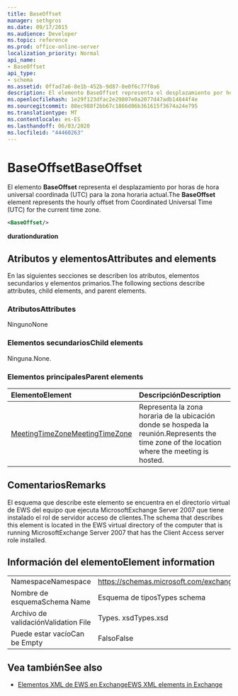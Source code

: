 ```yaml
---
title: BaseOffset
manager: sethgros
ms.date: 09/17/2015
ms.audience: Developer
ms.topic: reference
ms.prod: office-online-server
localization_priority: Normal
api_name:
- BaseOffset
api_type:
- schema
ms.assetid: 0ffad7a6-8e1b-452b-9d87-8e0f6c77f0a6
description: El elemento BaseOffset representa el desplazamiento por horas de hora universal coordinada (UTC) para la zona horaria actual.
ms.openlocfilehash: 1e29f123dfac2e29807e0a2077d47adb14844f4e
ms.sourcegitcommit: 88ec988f2bb67c1866d06b361615f3674a24e795
ms.translationtype: MT
ms.contentlocale: es-ES
ms.lasthandoff: 06/03/2020
ms.locfileid: "44460263"
---
```

# <a name="baseoffset"></a><span data-ttu-id="a1c99-103">BaseOffset</span><span class="sxs-lookup"><span data-stu-id="a1c99-103">BaseOffset</span></span>

<span data-ttu-id="a1c99-104">El elemento **BaseOffset** representa el desplazamiento por horas de hora universal coordinada (UTC) para la zona horaria actual.</span><span class="sxs-lookup"><span data-stu-id="a1c99-104">The **BaseOffset** element represents the hourly offset from Coordinated Universal Time (UTC) for the current time zone.</span></span> 
  
```xml
<BaseOffset/>
```

 <span data-ttu-id="a1c99-105">**duration**</span><span class="sxs-lookup"><span data-stu-id="a1c99-105">**duration**</span></span>
## <a name="attributes-and-elements"></a><span data-ttu-id="a1c99-106">Atributos y elementos</span><span class="sxs-lookup"><span data-stu-id="a1c99-106">Attributes and elements</span></span>

<span data-ttu-id="a1c99-107">En las siguientes secciones se describen los atributos, elementos secundarios y elementos primarios.</span><span class="sxs-lookup"><span data-stu-id="a1c99-107">The following sections describe attributes, child elements, and parent elements.</span></span>
  
### <a name="attributes"></a><span data-ttu-id="a1c99-108">Atributos</span><span class="sxs-lookup"><span data-stu-id="a1c99-108">Attributes</span></span>

<span data-ttu-id="a1c99-109">Ninguno</span><span class="sxs-lookup"><span data-stu-id="a1c99-109">None</span></span>
  
### <a name="child-elements"></a><span data-ttu-id="a1c99-110">Elementos secundarios</span><span class="sxs-lookup"><span data-stu-id="a1c99-110">Child elements</span></span>

<span data-ttu-id="a1c99-111">Ninguna.</span><span class="sxs-lookup"><span data-stu-id="a1c99-111">None.</span></span>
  
### <a name="parent-elements"></a><span data-ttu-id="a1c99-112">Elementos principales</span><span class="sxs-lookup"><span data-stu-id="a1c99-112">Parent elements</span></span>

|<span data-ttu-id="a1c99-113">**Elemento**</span><span class="sxs-lookup"><span data-stu-id="a1c99-113">**Element**</span></span>|<span data-ttu-id="a1c99-114">**Descripción**</span><span class="sxs-lookup"><span data-stu-id="a1c99-114">**Description**</span></span>|
|:-----|:-----|
|[<span data-ttu-id="a1c99-115">MeetingTimeZone</span><span class="sxs-lookup"><span data-stu-id="a1c99-115">MeetingTimeZone</span></span>](meetingtimezone.md) <br/> |<span data-ttu-id="a1c99-116">Representa la zona horaria de la ubicación donde se hospeda la reunión.</span><span class="sxs-lookup"><span data-stu-id="a1c99-116">Represents the time zone of the location where the meeting is hosted.</span></span>  <br/> |
   
## <a name="remarks"></a><span data-ttu-id="a1c99-117">Comentarios</span><span class="sxs-lookup"><span data-stu-id="a1c99-117">Remarks</span></span>

<span data-ttu-id="a1c99-118">El esquema que describe este elemento se encuentra en el directorio virtual de EWS del equipo que ejecuta MicrosoftExchange Server 2007 que tiene instalado el rol de servidor acceso de clientes.</span><span class="sxs-lookup"><span data-stu-id="a1c99-118">The schema that describes this element is located in the EWS virtual directory of the computer that is running MicrosoftExchange Server 2007 that has the Client Access server role installed.</span></span>
  
## <a name="element-information"></a><span data-ttu-id="a1c99-119">Información del elemento</span><span class="sxs-lookup"><span data-stu-id="a1c99-119">Element information</span></span>

|||
|:-----|:-----|
|<span data-ttu-id="a1c99-120">Namespace</span><span class="sxs-lookup"><span data-stu-id="a1c99-120">Namespace</span></span>  <br/> |https://schemas.microsoft.com/exchange/services/2006/types  <br/> |
|<span data-ttu-id="a1c99-121">Nombre de esquema</span><span class="sxs-lookup"><span data-stu-id="a1c99-121">Schema Name</span></span>  <br/> |<span data-ttu-id="a1c99-122">Esquema de tipos</span><span class="sxs-lookup"><span data-stu-id="a1c99-122">Types schema</span></span>  <br/> |
|<span data-ttu-id="a1c99-123">Archivo de validación</span><span class="sxs-lookup"><span data-stu-id="a1c99-123">Validation File</span></span>  <br/> |<span data-ttu-id="a1c99-124">Types. xsd</span><span class="sxs-lookup"><span data-stu-id="a1c99-124">Types.xsd</span></span>  <br/> |
|<span data-ttu-id="a1c99-125">Puede estar vacío</span><span class="sxs-lookup"><span data-stu-id="a1c99-125">Can be Empty</span></span>  <br/> |<span data-ttu-id="a1c99-126">Falso</span><span class="sxs-lookup"><span data-stu-id="a1c99-126">False</span></span>  <br/> |
   
## <a name="see-also"></a><span data-ttu-id="a1c99-127">Vea también</span><span class="sxs-lookup"><span data-stu-id="a1c99-127">See also</span></span>



- [<span data-ttu-id="a1c99-128">Elementos XML de EWS en Exchange</span><span class="sxs-lookup"><span data-stu-id="a1c99-128">EWS XML elements in Exchange</span></span>](ews-xml-elements-in-exchange.md)

